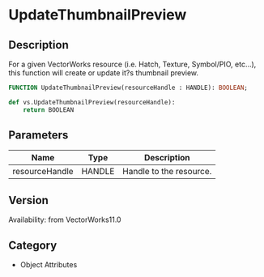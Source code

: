 # UpdateThumbnailPreview

## Description
For a given VectorWorks resource (i.e. Hatch, Texture, Symbol/PIO, etc...), this function will create or update it?s thumbnail preview.

```pascal
FUNCTION UpdateThumbnailPreview(resourceHandle : HANDLE): BOOLEAN;
```

```python
def vs.UpdateThumbnailPreview(resourceHandle):
    return BOOLEAN
```

## Parameters
|Name|Type|Description|
|---|---|---|
|resourceHandle|HANDLE|Handle to the resource.|

## Version
Availability: from VectorWorks11.0

## Category
* Object Attributes

